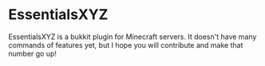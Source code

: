 # EssentialsXYZ
EssentialsXYZ is a bukkit plugin for Minecraft servers. It doesn't have many commands of features yet, but I hope you will contribute and make that number go up!
